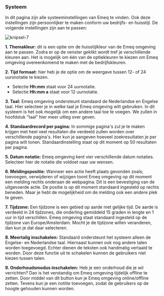 ### Systeem
In dit pagina zijn alle systeeminstellingen van Emeq te vinden. Ook deze instellingen zijn persoonlijker te maken conform uw bedrijfs- en huisstijl. De volgende instellingen zijn aan te passen:

![knipsel-7](https://user-images.githubusercontent.com/95087870/147787918-a9596074-7ddd-439d-8b24-89b128066866.PNG)

**1. Themakleur:** dit is een optie om de huisstijlkleur van de Emeq omgeving aan te passen. Zodra er op de venster geklikt wordt tref je verschillende kleuren aan. Het is mogelijk om één van de optiekleuren te kiezen om Emeq omgeving overeenkomend te maken met de bedrijfskleuren.

**2. Tijd formaat:** hier heb je de optie om de weergave tussen 12- of 24 uursnotatie te kiezen. 
- Selectie **Hh:mm** staat voor 24 uurnotatie. 
- Selectie **Hh:mm a** staat voor 12 uurnotatie.

**3. Taal:** Emeq omgeving ondersteunt standaard de Nederlandse en Engelse taal. Hier selecteer je in welke taal je Emeq omgeving wilt gebruiken. In dit systeem is het ook mogelijk om een andere taal toe te voegen. We zullen in hoofdstuk "taal" hier meer uitleg over geven.

**4. Standaardrecord per pagina:** In sommige pagina's zul je te maken krijgen met heel veel resultaten die verdeeld zullen worden over verschillende pagina's. Hier kun je aangeven hoeveel zoekresultaten je per pagina wilt tonen. Standaardinstelling staat op dit moment op 50 resultaten per pagina. 

**5. Datum notatie:** Emeq omgeving kent vier verschillende datum notaties. Selecteer hier de notatie die voldoet naar uw wensen. 

**6. Meldingspositie:** Wanneer een actie heeft plaats gevonden zoals; toevoegen, verwijderen of wijzigen toont Emeq omgeving op dit moment een melding rechts onderaan de webpagina. Dit is een bevestiging van de uitgevoerde actie. De positie is op dit moment standaard ingesteld op rechts beneden. Maar je hebt de mogelijkheid om de melding ook een andere plek te geven.

**7. Tijdzone:** Een tijdzone is een gebied op aarde met gelijke tijd. De aarde is verdeeld in 24 tijdzones, die onderling gemiddeld 15 graden in lengte en 1 uur in tijd verschillen. Emeq omgeving staat standaard ingesteld op de tijdzone van Europe/Amsterdam. Mocht je de tijdzone willen veranderen, dan kun je dat daar selecteren. 

**8. Meertalig inschakelen:** Standaard ondersteunt het systeem alleen de Engelse- en Nederlandse taal. Hiernaast kunnen ook nog andere talen worden toegevoegd. Echter dienen de teksten ook handmatig vertaald te worden. Door deze functie uit te schakelen kunnen de gebruikers niet kiezen tussen talen. 

**9. Onderhoudsmodus inschakelen:** Heb je een onderhoud die je wil verrichten? Dan is het verstandig om Emeq omgeving tijdelijk offline te zetten. Door middel van dit button kun je Emeq omgeving online/offline zetten. Tevens kun je een notitie toevoegen, zodat de gebruikers op de hoogte gehouden kunnen worden. 
